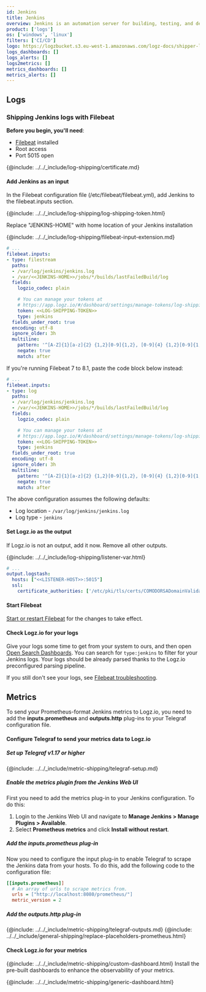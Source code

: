 ```yaml
---
id: Jenkins
title: Jenkins
overview: Jenkins is an automation server for building, testing, and deploying software. This integration allows you to send logs and metrics from your Jenkins servers to your Logz.io account.
product: ['logs']
os: ['windows', 'linux']
filters: ['CI/CD']
logo: https://logzbucket.s3.eu-west-1.amazonaws.com/logz-docs/shipper-logos/jenkins.png
logs_dashboards: []
logs_alerts: []
logs2metrics: []
metrics_dashboards: []
metrics_alerts: []
---
```


## Logs

### Shipping Jenkins logs with Filebeat

**Before you begin, you'll need**:

* [Filebeat](https://www.elastic.co/guide/en/beats/filebeat/current/filebeat-installation.html) installed
* Root access
* Port 5015 open



{@include: ../../_include/log-shipping/certificate.md}

#### Add Jenkins as an input

In the Filebeat configuration file (/etc/filebeat/filebeat.yml), add Jenkins to the filebeat.inputs section.

{@include: ../../_include/log-shipping/log-shipping-token.html}

Replace "JENKINS-HOME" with home location of your Jenkins installation

{@include: ../../_include/log-shipping/filebeat-input-extension.md}


```yaml
# ...
filebeat.inputs:
- type: filestream
  paths:
  - /var/log/jenkins/jenkins.log
  - /var/<<JENKINS-HOME>>/jobs/*/builds/lastFailedBuild/log
  fields:
    logzio_codec: plain

    # You can manage your tokens at
    # https://app.logz.io/#/dashboard/settings/manage-tokens/log-shipping
    token: <<LOG-SHIPPING-TOKEN>>
    type: jenkins
  fields_under_root: true
  encoding: utf-8
  ignore_older: 3h
  multiline:
    pattern: '^[A-Z]{1}[a-z]{2} {1,2}[0-9]{1,2}, [0-9]{4} {1,2}[0-9]{1,2}:[0-9]{2}:[0-9]{2}'
    negate: true
    match: after
```

If you're running Filebeat 7 to 8.1, paste the code block below instead:

```yaml
# ...
filebeat.inputs:
- type: log
  paths:
  - /var/log/jenkins/jenkins.log
  - /var/<<JENKINS-HOME>>/jobs/*/builds/lastFailedBuild/log
  fields:
    logzio_codec: plain

    # You can manage your tokens at
    # https://app.logz.io/#/dashboard/settings/manage-tokens/log-shipping
    token: <<LOG-SHIPPING-TOKEN>>
    type: jenkins
  fields_under_root: true
  encoding: utf-8
  ignore_older: 3h
  multiline:
    pattern: '^[A-Z]{1}[a-z]{2} {1,2}[0-9]{1,2}, [0-9]{4} {1,2}[0-9]{1,2}:[0-9]{2}:[0-9]{2}'
    negate: true
    match: after
```



The above configuration assumes the following defaults:

* Log location - `/var/log/jenkins/jenkins.log`
* Log type - `jenkins`

#### Set Logz.io as the output

If Logz.io is not an output, add it now.
Remove all other outputs.

{@include: ../../_include/log-shipping/listener-var.html}

```yaml
# ...
output.logstash:
  hosts: ["<<LISTENER-HOST>>:5015"]
  ssl:
    certificate_authorities: ['/etc/pki/tls/certs/COMODORSADomainValidationSecureServerCA.crt']
```

#### Start Filebeat

[Start or restart Filebeat](https://www.elastic.co/guide/en/beats/filebeat/master/filebeat-starting.html) for the changes to take effect.

#### Check Logz.io for your logs

Give your logs some time to get from your system to ours, and then open [Open Search Dashboards](https://app.logz.io/#/dashboard/osd). You can search for `type:jenkins` to filter for your Jenkins logs. Your logs should be already parsed thanks to the Logz.io preconfigured parsing pipeline.

If you still don't see your logs, see [Filebeat troubleshooting](https://docs.logz.io/shipping/log-sources/filebeat.html#troubleshooting).


## Metrics

To send your Prometheus-format Jenkins metrics to Logz.io, you need to add the **inputs.prometheus** and **outputs.http** plug-ins to your Telegraf configuration file.

<!-- logzio-inject:install:grafana:dashboards ids=["7bmikAb2xNPTy7PESlBqXY"] -->

#### Configure Telegraf to send your metrics data to Logz.io

 

##### Set up Telegraf v1.17 or higher

{@include: ../../_include/metric-shipping/telegraf-setup.md}
 
##### Enable the metrics plugin from the Jenkins Web UI

First you need to add the metrics plug-in to your Jenkins configuration. To do this:

1. Login to the Jenkins Web UI and navigate to **Manage Jenkins > Manage Plugins > Available**.
2. Select **Prometheus metrics** and click **Install without restart**.


##### Add the inputs.prometheus plug-in

Now you need to configure the input plug-in to enable Telegraf to scrape the Jenkins data from your hosts. To do this, add the following code to the configuration file:


``` ini
[[inputs.prometheus]]
  # An array of urls to scrape metrics from.
  urls = ["http://localhost:8080/prometheus/"]
  metric_version = 2
```

##### Add the outputs.http plug-in

{@include: ../../_include/metric-shipping/telegraf-outputs.md}
{@include: ../../_include/general-shipping/replace-placeholders-prometheus.html}

#### Check Logz.io for your metrics

{@include: ../../_include/metric-shipping/custom-dashboard.html} Install the pre-built dashboards to enhance the observability of your metrics.

<!-- logzio-inject:install:grafana:dashboards ids=["7bmikAb2xNPTy7PESlBqXY"] -->

{@include: ../../_include/metric-shipping/generic-dashboard.html} 

